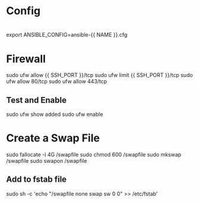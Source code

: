 # #########
# Config
# #########
export ANSIBLE_CONFIG=ansible-{{ NAME }}.cfg

# Firewall

sudo ufw allow {{ SSH_PORT }}/tcp
sudo ufw limit {{ SSH_PORT }}/tcp
sudo ufw allow 80/tcp
sudo ufw allow 443/tcp

## Test and Enable

sudo ufw show added
sudo ufw enable

# Create a Swap File

sudo fallocate -l 4G /swapfile
sudo chmod 600 /swapfile
sudo mkswap /swapfile
sudo swapon /swapfile

## Add to fstab file

sudo sh -c 'echo "/swapfile none swap sw 0 0" >> /etc/fstab'

